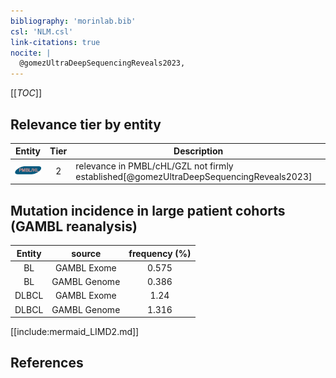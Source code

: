 ```yaml
---
bibliography: 'morinlab.bib'
csl: 'NLM.csl'
link-citations: true
nocite: |
  @gomezUltraDeepSequencingReveals2023, 
---
```


[[_TOC_]]




## Relevance tier by entity

|Entity|Tier|Description|
|:------:|:----:|--------------------------------------|
|![PMBL](images/icons/PMBL_tier2.png)|2|relevance in PMBL/cHL/GZL not firmly established[@gomezUltraDeepSequencingReveals2023]|


## Mutation incidence in large patient cohorts (GAMBL reanalysis)

|Entity|source |frequency (%)|
|:------:|:----:|:----:|
|BL|GAMBL Exome |0.575 |
|BL|GAMBL Genome |0.386 |
|DLBCL|GAMBL Exome |1.24 |
|DLBCL|GAMBL Genome |1.316 |


[[include:mermaid_LIMD2.md]]

## References


